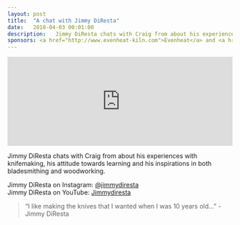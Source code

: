 ```yaml
---
layout: post
title:  "A chat with Jimmy DiResta"
date:   2018-04-03 00:01:00
description:   Jimmy DiResta chats with Craig from about his experiences with knifemaking, his attitude towards learning and his inspirations in both bladesmithing and woodworking. 
sponsors: <a href="http://www.evenheat-kiln.com">Evenheat</a> and <a href="http://www.tormek.com">Tormek</a>
---
```



<iframe frameborder='0' height='200px' scrolling='no' seamless src='https://embed.simplecast.com/b028fc5d?color=f5f5f5' width='100%'></iframe>


Jimmy DiResta chats with Craig from about his experiences with knifemaking, his attitude towards learning and his inspirations in both bladesmithing and woodworking.

Jimmy DiResta on Instagram: <a href="http://www.instagram.com/jimmydiresta">@jimmydiresta</a>  
Jimmy DiResta on YouTube: <a href="https://www.youtube.com/user/jimmydiresta">Jimmydiresta</a>



 


<blockquote class="largeQuote">“I like making the knives that I wanted when I was 10 years old...” - Jimmy DiResta</blockquote>



